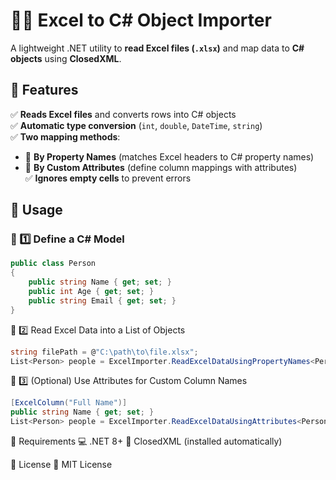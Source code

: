 # 📄✨ Excel to C# Object Importer  

A lightweight .NET utility to **read Excel files (`.xlsx`)** and map data to **C# objects** using **ClosedXML**.  

## 🚀 Features  
✅ **Reads Excel files** and converts rows into C# objects  
✅ **Automatic type conversion** (`int`, `double`, `DateTime`, `string`)  
✅ **Two mapping methods**:  
   - 🔹 **By Property Names** (matches Excel headers to C# property names)  
   - 🔹 **By Custom Attributes** (define column mappings with attributes)  
✅ **Ignores empty cells** to prevent errors  

## 📌 Usage  

### 📌 1️⃣ Define a C# Model  
```csharp
public class Person  
{  
    public string Name { get; set; }  
    public int Age { get; set; }  
    public string Email { get; set; }  
}
```
📌 2️⃣ Read Excel Data into a List of Objects
```csharp
string filePath = @"C:\path\to\file.xlsx";
List<Person> people = ExcelImporter.ReadExcelDataUsingPropertyNames<Person>(filePath);
```
📌 3️⃣ (Optional) Use Attributes for Custom Column Names
```csharp
[ExcelColumn("Full Name")]
public string Name { get; set; }  
List<Person> people = ExcelImporter.ReadExcelDataUsingAttributes<Person>(filePath);
```

🔧 Requirements
💻 .NET 8+
📂 ClosedXML (installed automatically)


📜 License
📝 MIT License
